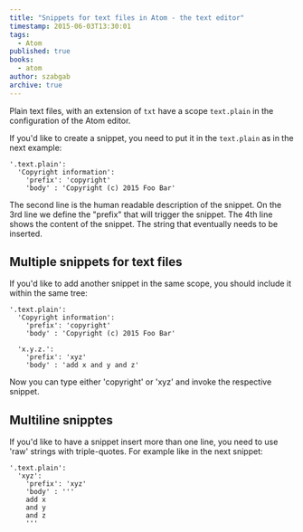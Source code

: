 ```yaml
---
title: "Snippets for text files in Atom - the text editor"
timestamp: 2015-06-03T13:30:01
tags:
  - Atom
published: true
books:
  - atom
author: szabgab
archive: true
---
```



Plain text files, with an extension of `txt` have a scope `text.plain` in the configuration
of the Atom editor.


If you'd like to create a snippet, you need to put it in the `text.plain` as in the next example:

```
'.text.plain':
  'Copyright information':
    'prefix': 'copyright'
    'body' : 'Copyright (c) 2015 Foo Bar'
```

The second line is the human readable description of the snippet.
On the 3rd line we define the "prefix" that will trigger the snippet.
The 4th line shows the content of the snippet. The string that eventually needs to be inserted.

## Multiple snippets for text files

If you'd like to add another snippet in the same scope, you should include it within the same tree:

```
'.text.plain':
  'Copyright information':
    'prefix': 'copyright'
    'body' : 'Copyright (c) 2015 Foo Bar'

  'x.y.z.':
    'prefix': 'xyz'
    'body' : 'add x and y and z'
```

Now you can type either 'copyright' or 'xyz' and invoke the respective snippet.


## Multiline snipptes

If you'd like to have a snippet insert more than one line, you need to use 'raw'
strings with triple-quotes. For example like in the next snippet:


```
'.text.plain':
  'xyz':
    'prefix': 'xyz'
    'body' : '''
    add x
    and y
    and z
    '''
```
